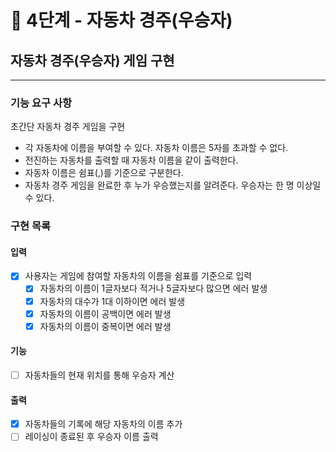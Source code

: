 # 🚀 4단계 - 자동차 경주(우승자)

## 자동차 경주(우승자) 게임 구현
---

### 기능 요구 사항
초간단 자동차 경주 게임을 구현

- 각 자동차에 이름을 부여할 수 있다. 자동차 이름은 5자를 초과할 수 없다.
- 전진하는 자동차를 출력할 때 자동차 이름을 같이 출력한다.
- 자동차 이름은 쉼표(,)를 기준으로 구분한다.
- 자동차 경주 게임을 완료한 후 누가 우승했는지를 알려준다. 우승자는 한 명 이상일 수 있다.

### 구현 목록
#### 입력
- [x] 사용자는 게임에 참여할 자동차의 이름을 쉼표를 기준으로 입력
    - [x] 자동차의 이름이 1글자보다 적거나 5글자보다 많으면 에러 발생
    - [x] 자동차의 대수가 1대 이하이면 에러 발생
    - [x] 자동차의 이름이 공백이면 에러 발생
    - [x] 자동차의 이름이 중복이면 에러 발생

#### 기능
- [ ] 자동차들의 현재 위치를 통해 우승자 계산

#### 출력
- [x] 자동차들의 기록에 해당 자동차의 이름 추가
- [ ] 레이싱이 종료된 후 우승자 이름 출력
